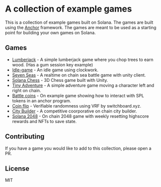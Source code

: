 # A collection of example games

This is a collection of example games built on Solana. The games are built using the [Anchor](https://project-serum.github.io/anchor/) framework. The games are meant to be used as a starting point for building your own games on Solana.

## Games

- [Lumberjack](./lumberjack/README.md) - A simple lumberjack game where you chop trees to earn wood. (Has a gum session key example)
- [Idle-game](./idle-game/README.md) - An idle game using clockwork.
- [Seven Seas](./seven-seas/README.md) - A realtime on chain sea battle game with unity client.
- [Solana Chess](https://github.com/magicblock-labs/Solana-Unity-Chess/blob/main/README.md) - 3D Chess game built with Unity.
- [Tiny Adventure](./tiny-adventure/README.md) - A simple adventure game moving a character left and right on chain. 
- [Battle coins](./battle-coins/README.md) - On example game showing how to interact with SPL tokens in an anchor program. 
- [Coin flip](./coin-flip/README.md) - Verifiable randomness using VRF by switchboard.xyz.
- [City Builder](./city-builder/README.md) - A competitive coorporative on chain city builder.
- [Solana 2048]([./city-builder/README.md](https://github.com/solana-developers/solana-2048)) - On chain 2048 game with weekly resetting highscore rewards and NFTs to save state.  


## Contributing

If you have a game you would like to add to this collection, please open a PR.

## License

MIT


